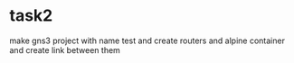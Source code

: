 # task2
make gns3 project with name test and create routers and alpine container and create link between them
